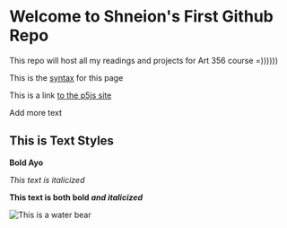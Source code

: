 # Welcome to Shneion's First Github Repo

This repo will host all my readings and projects for Art 356 course =))))))

This is the [syntax](https://docs.github.com/en/get-started/writing-on-github/getting-started-with-writing-and-formatting-on-github/basic-writing-and-formatting-syntax) for this page

This is a link [to the p5js site](https://p5js.org/)

Add more text

## This is Text Styles

**Bold Ayo**

*This text is italicized*

**This text is both bold *and italicized***

![This is a water bear](https://www.shutterstock.com/image-illustration/tardigrades-swimming-microscopic-moss-piglets-600nw-2278396481.jpg)
